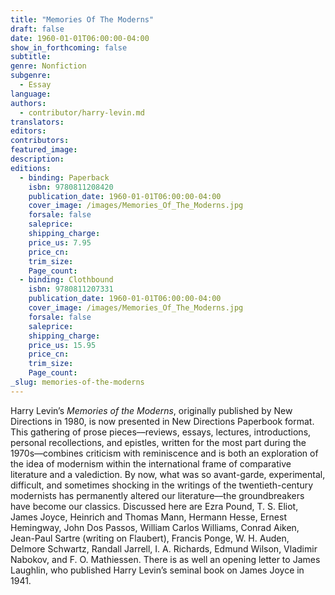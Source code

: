 ```yaml
---
title: "Memories Of The Moderns"
draft: false
date: 1960-01-01T06:00:00-04:00
show_in_forthcoming: false
subtitle:
genre: Nonfiction
subgenre:
  - Essay
language:
authors:
  - contributor/harry-levin.md
translators:
editors:
contributors:
featured_image:
description:
editions:
  - binding: Paperback
    isbn: 9780811208420
    publication_date: 1960-01-01T06:00:00-04:00
    cover_image: /images/Memories_Of_The_Moderns.jpg
    forsale: false
    saleprice:
    shipping_charge:
    price_us: 7.95
    price_cn:
    trim_size:
    Page_count:
  - binding: Clothbound
    isbn: 9780811207331
    publication_date: 1960-01-01T06:00:00-04:00
    cover_image: /images/Memories_Of_The_Moderns.jpg
    forsale: false
    saleprice:
    shipping_charge:
    price_us: 15.95
    price_cn:
    trim_size:
    Page_count:
_slug: memories-of-the-moderns
---
```


Harry Levin’s _Memories of the Moderns_, originally published by New Directions in 1980, is now presented in New Directions Paperbook format. This gathering of prose pieces––reviews, essays, lectures, introductions, personal recollections, and epistles, written for the most part during the 1970s––combines criticism with reminiscence and is both an exploration of the idea of modernism within the international frame of comparative literature and a valediction. By now, what was so avant-garde, experimental, difficult, and sometimes shocking in the writings of the twentieth-century modernists has permanently altered our literature––the groundbreakers have become our classics. Discussed here are Ezra Pound, T. S. Eliot, James Joyce, Heinrich and Thomas Mann, Hermann Hesse, Ernest Hemingway, John Dos Passos, William Carlos Williams, Conrad Aiken, Jean-Paul Sartre (writing on Flaubert), Francis Ponge, W. H. Auden, Delmore Schwartz, Randall Jarrell, I. A. Richards, Edmund Wilson, Vladimir Nabokov, and F. O. Mathiessen. There is as well an opening letter to James Laughlin, who published Harry Levin’s seminal book on James Joyce in 1941.

